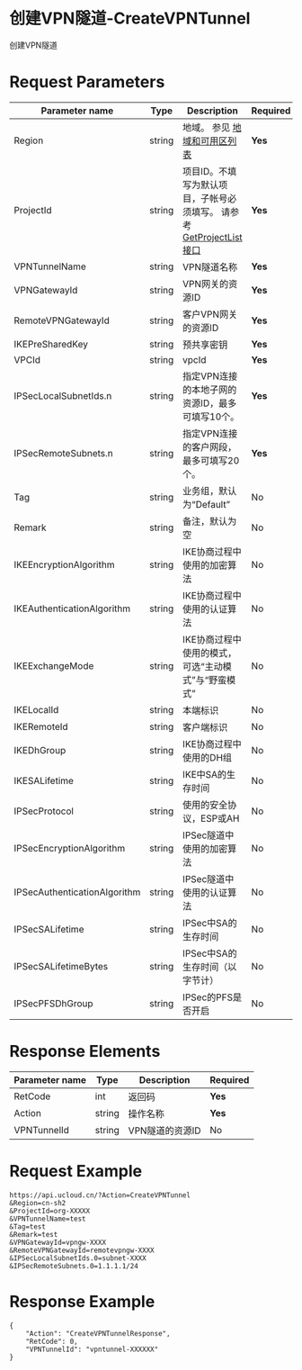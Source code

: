 # 创建VPN隧道-CreateVPNTunnel

创建VPN隧道

# Request Parameters
|Parameter name|Type|Description|Required|
|---|---|---|---|
|Region|string|地域。 参见 [地域和可用区列表](../summary/regionlist.html)|**Yes**|
|ProjectId|string|项目ID。不填写为默认项目，子帐号必须填写。 请参考[GetProjectList接口](../summary/get_project_list.html)|**Yes**|
|VPNTunnelName|string|VPN隧道名称|**Yes**|
|VPNGatewayId|string|VPN网关的资源ID|**Yes**|
|RemoteVPNGatewayId|string|客户VPN网关的资源ID|**Yes**|
|IKEPreSharedKey|string|预共享密钥|**Yes**|
|VPCId|string|vpcId|**Yes**|
|IPSecLocalSubnetIds.n|string|指定VPN连接的本地子网的资源ID，最多可填写10个。|**Yes**|
|IPSecRemoteSubnets.n|string|指定VPN连接的客户网段，最多可填写20个。|**Yes**|
|Tag|string|业务组，默认为“Default”|No|
|Remark|string|备注，默认为空|No|
|IKEEncryptionAlgorithm|string|IKE协商过程中使用的加密算法|No|
|IKEAuthenticationAlgorithm|string|IKE协商过程中使用的认证算法|No|
|IKEExchangeMode|string|IKE协商过程中使用的模式，可选“主动模式”与“野蛮模式”|No|
|IKELocalId|string|本端标识|No|
|IKERemoteId|string|客户端标识|No|
|IKEDhGroup|string|IKE协商过程中使用的DH组|No|
|IKESALifetime|string|IKE中SA的生存时间|No|
|IPSecProtocol|string|使用的安全协议，ESP或AH|No|
|IPSecEncryptionAlgorithm|string|IPSec隧道中使用的加密算法|No|
|IPSecAuthenticationAlgorithm|string|IPSec隧道中使用的认证算法|No|
|IPSecSALifetime|string|IPSec中SA的生存时间|No|
|IPSecSALifetimeBytes|string|IPSec中SA的生存时间（以字节计）|No|
|IPSecPFSDhGroup|string|IPSec的PFS是否开启|No|

# Response Elements
|Parameter name|Type|Description|Required|
|---|---|---|---|
|RetCode|int|返回码|**Yes**|
|Action|string|操作名称|**Yes**|
|VPNTunnelId|string|VPN隧道的资源ID|No|

# Request Example
```
https://api.ucloud.cn/?Action=CreateVPNTunnel
&Region=cn-sh2
&ProjectId=org-XXXXX
&VPNTunnelName=test
&Tag=test
&Remark=test
&VPNGatewayId=vpngw-XXXX
&RemoteVPNGatewayId=remotevpngw-XXXX
&IPSecLocalSubnetIds.0=subnet-XXXX
&IPSecRemoteSubnets.0=1.1.1.1/24
```

# Response Example
```
{
    "Action": "CreateVPNTunnelResponse", 
    "RetCode": 0, 
    "VPNTunnelId": "vpntunnel-XXXXXX"
}
```

